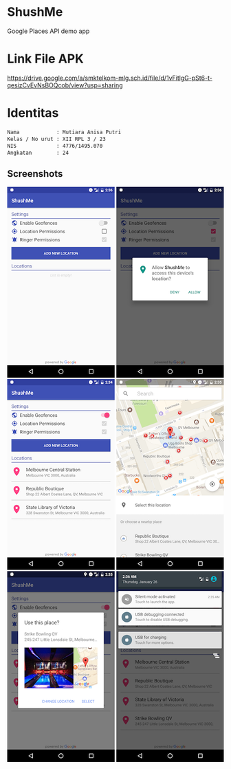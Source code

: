 # ShushMe
Google Places API demo app

# Link File APK
https://drive.google.com/a/smktelkom-mlg.sch.id/file/d/1vFitlgG-pSt6-t-qesizCvEvNsBOQcob/view?usp=sharing

# Identitas
    Nama            : Mutiara Anisa Putri
    Kelas / No urut : XII RPL 3 / 23
    NIS             : 4776/1495.070
    Angkatan        : 24
    
## Screenshots

![Screenshot1](screenshots/screen_1.png) ![Screenshot2](screenshots/screen_2.png) ![Screenshot3](screenshots/screen_3.png)
![Screenshot4](screenshots/screen_4.png) ![Screenshot5](screenshots/screen_5.png) ![Screenshot6](screenshots/screen_6.png)
